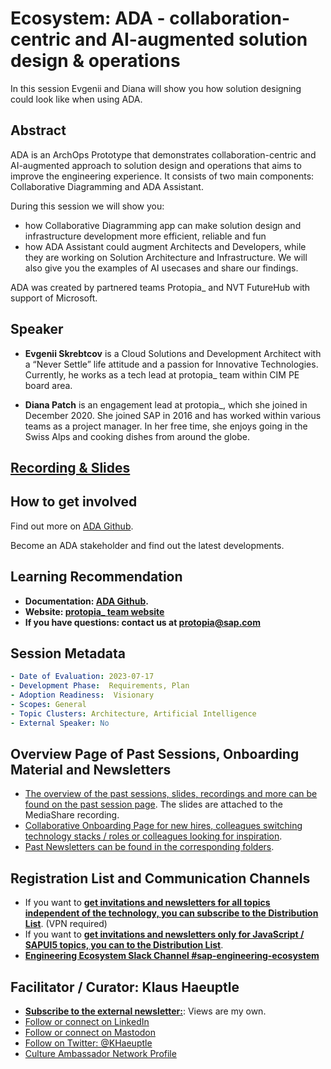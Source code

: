 # Ecosystem: ADA - collaboration-centric and AI-augmented solution design & operations

In this session Evgenii and Diana will show you how solution designing could look like when using ADA. 

## Abstract

ADA is an ArchOps Prototype that demonstrates collaboration-centric and AI-augmented approach to solution design and operations that aims to improve the engineering experience. It consists of two main components: Collaborative Diagramming and ADA Assistant.

During this session we will show you:

- how Collaborative Diagramming app can make solution design and infrastructure development more efficient, reliable and fun
- how ADA Assistant could augment Architects and Developers, while they are working on Solution Architecture and Infrastructure. We will also give you the examples of AI usecases and share our findings.

ADA was created by partnered teams Protopia_ and NVT FutureHub with support of Microsoft. 

## Speaker

 - **Evgenii Skrebtcov** is a Cloud Solutions and Development Architect with a “Never Settle” life attitude and a passion for Innovative Technologies. Currently, he works as a tech lead at protopia_ team within CIM PE board area. 

- **Diana Patch** is an engagement lead at protopia_, which she joined in December 2020. She joined SAP in 2016 and has worked within various teams as a project manager. In her free time, she enjoys going in the Swiss Alps and cooking dishes from around the globe.

## [Recording & Slides](https://video.sap.com/media/t/1_t89cjpng/145787301)

## How to get involved

Find out more on [ADA Github](https://pages.github.tools.sap/protopia/ada/).

Become an ADA stakeholder and find out the latest developments. 

## Learning Recommendation

- **Documentation: [ADA Github](https://pages.github.tools.sap/protopia/ada/).**
- **Website: [protopia_ team website](https://sap.sharepoint.com/sites/125288)**
- **If you have questions: contact us at protopia@sap.com**

## Session Metadata

```yaml
- Date of Evaluation: 2023-07-17
- Development Phase:  Requirements, Plan 
- Adoption Readiness:  Visionary 
- Scopes: General 
- Topic Clusters: Architecture, Artificial Intelligence 
- External Speaker: No
```

## Overview Page of Past Sessions, Onboarding Material and Newsletters

- [The overview of the past sessions, slides, recordings and more can be found on the past session page][Recordings].  The slides are attached to the MediaShare recording.
- [Collaborative Onboarding Page for new hires, colleagues switching technology stacks / roles or colleagues looking for inspiration](https://pages.github.tools.sap/Onboarding/Onboarding/#/).
- [Past Newsletters can be found in the corresponding folders](https://github.tools.sap/CloudNativeCulture/Ecosystem/tree/master/Newsletter).
 
## Registration List and Communication Channels

- If you want to **[get invitations and newsletters for all topics independent of
  the technology, you can subscribe to the Distribution List][DL]**. (VPN required)
- If you want to **[get invitations and newsletters only for JavaScript / SAPUI5
  topics, you can to the Distribution List][Event]**.
- **[Engineering Ecosystem Slack Channel #sap-engineering-ecosystem][Slack]**

[DL]: https://profiles.wdf.sap.corp/groups/5b7147227bcf84e8be00000f/users
[Event]: https://fiorilaunchpad-sapitcloud.dispatcher.hana.ondemand.com/sap/hana/uis/clients/ushell-app/shells/fiori/FioriLaunchpad.html#my-events&/ig=4328714
[Recordings]: https://github.tools.sap/CloudNativeCulture/Ecosystem/blob/master/Sessions/PastSessions.md
[Slack]: https://my.slack.com/archives/CSP54NFPZ

## Facilitator / Curator: Klaus Haeuptle

- [**Subscribe to the external newsletter:**](https://ecosystem4engineering.substack.com/p/collaboration-on-improving): Views are my own.
- [Follow or connect on LinkedIn](https://www.linkedin.com/in/klaus-h%C3%A4uptle-951a0349/)
- [Follow or connect on Mastodon](https://saptodon.org/@klaushaeuptle#)
- [Follow on Twitter: @KHaeuptle](https://twitter.com/KHaeuptle)
- [Culture Ambassador Network Profile](https://jam4.sapjam.com/discussions/VwPmzklBNtL6YJgQcx0Bnj)


[Slack]: https://my.slack.com/archives/CSP54NFPZ
